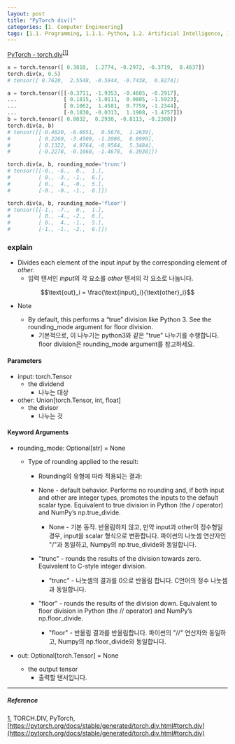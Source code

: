 ```yaml
---
layout: post
title: "PyTorch div()"
categories: [1. Computer Engineering]
tags: [1.1. Programming, 1.1.1. Python, 1.2. Artificial Intelligence, 1.2.2. Deep Learning, a.a. Pytorch]
---
```


[PyTorch - torch.div](https://pytorch.org/docs/stable/generated/torch.div.html#torch.div)<sup><a href="#footnote_1_1" name="footnote_1_2">[1]</a></sup>

```python
x = torch.tensor([ 0.3810,  1.2774, -0.2972, -0.3719,  0.4637])
torch.div(x, 0.5)
# tensor([ 0.7620,  2.5548, -0.5944, -0.7438,  0.9274])

a = torch.tensor([[-0.3711, -1.9353, -0.4605, -0.2917],
...               [ 0.1815, -1.0111,  0.9805, -1.5923],
...               [ 0.1062,  1.4581,  0.7759, -1.2344],
...               [-0.1830, -0.0313,  1.1908, -1.4757]])
b = torch.tensor([ 0.8032,  0.2930, -0.8113, -0.2308])
torch.div(a, b)
# tensor([[-0.4620, -6.6051,  0.5676,  1.2639],
#         [ 0.2260, -3.4509, -1.2086,  6.8990],
#         [ 0.1322,  4.9764, -0.9564,  5.3484],
#         [-0.2278, -0.1068, -1.4678,  6.3938]])

torch.div(a, b, rounding_mode='trunc')
# tensor([[-0., -6.,  0.,  1.],
#         [ 0., -3., -1.,  6.],
#         [ 0.,  4., -0.,  5.],
#         [-0., -0., -1.,  6.]])

torch.div(a, b, rounding_mode='floor')
# tensor([[-1., -7.,  0.,  1.],
#         [ 0., -4., -2.,  6.],
#         [ 0.,  4., -1.,  5.],
#         [-1., -1., -2.,  6.]])
```

### explain

* Divides each element of the input *input* by the corresponding element of *other*.
    * 입력 텐서인 *input*의 각 요소를 *other* 텐서의 각 요소로 나눕니다.

$$\text{out}_i = \frac{\text{input}_i}{\text{other}_i}$$

* Note

    * By default, this performs a “true” division like Python 3. See the rounding_mode argument for floor division.
        * 기본적으로, 이 나누기는 python3와 같은 "true" 나누기를 수행합니다. floor division은 rounding_mode argument를 참고하세요.

#### Parameters

* input: torch.Tensor
    * the dividend
        * 나누는 대상
* other: Union[torch.Tensor, int, float]
    * the divisor
        * 나누는 것

#### Keyword Arguments

* rounding_mode: Optional[str] = None
    * Type of rounding applied to the result:
        * Rounding의 유형에 따라 적용되는 결과:

        * None - default behavior. Performs no rounding and, if both input and other are integer types, promotes the inputs to the default scalar type. Equivalent to true division in Python (the / operator) and NumPy’s np.true_divide.
            * None - 기본 동작. 반올림하지 않고, 만약 input과 other이 정수형일 경우, input을 scalar 형식으로 변환합니다. 파이썬의 나눗셈 연산자인 "/"과 동일하고, Numpy의 np.true_divide와 동일합니다.
        * "trunc" - rounds the results of the division towards zero. Equivalent to C-style integer division.
            * "trunc" - 나눗셈의 결과를 0으로 반올림 합니다. C언어의 정수 나눗셈과 동일합니다.
        * "floor" - rounds the results of the division down. Equivalent to floor division in Python (the // operator) and NumPy’s np.floor_divide.
            * "floor" - 반올림 결과를 반올림합니다. 파이썬의 "//" 연산자와 동일하고, Numpy의 np.floor_divide와 동일합니다.

* out: Optional[torch.Tensor] = None
    * the output tensor
        * 출력할 텐서입니다.
---

##### Reference

<a href="#footnote_1_2" name="footnote_1_1">1.</a> TORCH.DIV, PyTorch, [https://pytorch.org/docs/stable/generated/torch.div.html#torch.div](https://pytorch.org/docs/stable/generated/torch.div.html#torch.div)